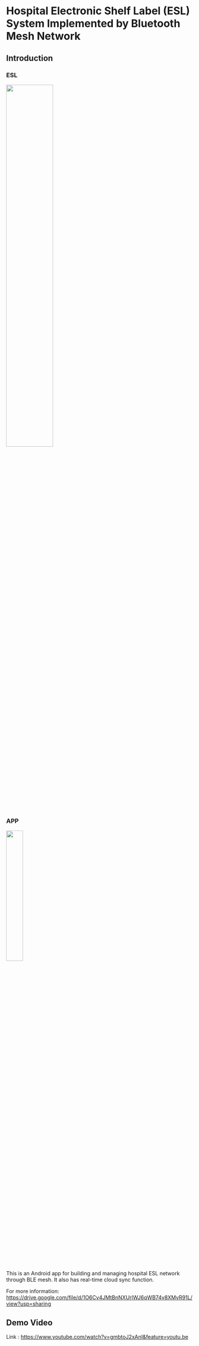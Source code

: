 # Hospital Electronic Shelf Label (ESL) System Implemented by Bluetooth Mesh Network

## Introduction

### ESL
<img decoding="async" src="https://i.imgur.com/2hsLw5A.jpg" width="50%" float:left>

### APP
<img decoding="async" src="https://i.imgur.com/XduIXmm.jpg" width="30%" float:>

This is an Android app for building and managing hospital ESL network through BLE mesh. It also has real-time cloud sync function.

For more information: 
https://drive.google.com/file/d/1O6Cv4JMtBnNXUrlWJ6qWB74v8XMvR91L/view?usp=sharing

## Demo Video
Link : https://www.youtube.com/watch?v=gmbtoJ2xAnI&feature=youtu.be

